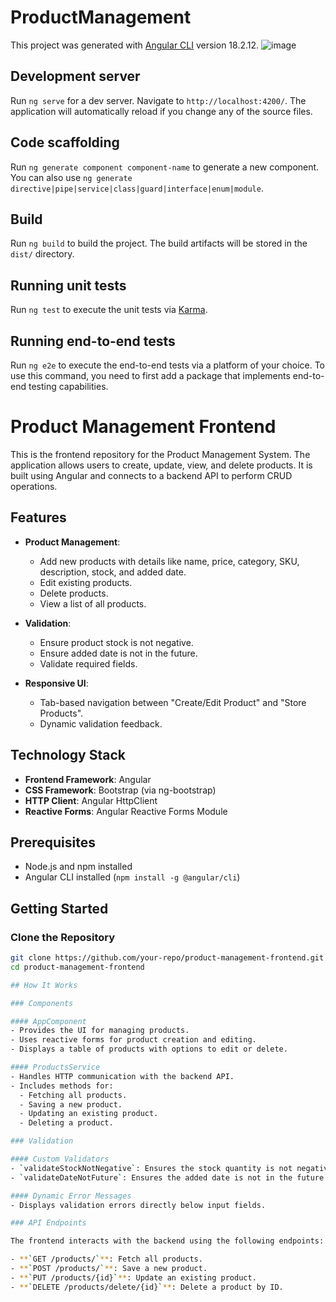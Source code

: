 # ProductManagement

This project was generated with [Angular CLI](https://github.com/angular/angular-cli) version 18.2.12.
![image](https://github.com/user-attachments/assets/a171a955-2ca3-4696-bbc6-ffbce21964c1)

## Development server

Run `ng serve` for a dev server. Navigate to `http://localhost:4200/`. The application will automatically reload if you change any of the source files.

## Code scaffolding

Run `ng generate component component-name` to generate a new component. You can also use `ng generate directive|pipe|service|class|guard|interface|enum|module`.

## Build

Run `ng build` to build the project. The build artifacts will be stored in the `dist/` directory.

## Running unit tests

Run `ng test` to execute the unit tests via [Karma](https://karma-runner.github.io).

## Running end-to-end tests

Run `ng e2e` to execute the end-to-end tests via a platform of your choice. To use this command, you need to first add a package that implements end-to-end testing capabilities.

# Product Management Frontend

This is the frontend repository for the Product Management System. The application allows users to create, update, view, and delete products. It is built using Angular and connects to a backend API to perform CRUD operations.

## Features

- **Product Management**:
  - Add new products with details like name, price, category, SKU, description, stock, and added date.
  - Edit existing products.
  - Delete products.
  - View a list of all products.

- **Validation**:
  - Ensure product stock is not negative.
  - Ensure added date is not in the future.
  - Validate required fields.

- **Responsive UI**:
  - Tab-based navigation between "Create/Edit Product" and "Store Products".
  - Dynamic validation feedback.

## Technology Stack

- **Frontend Framework**: Angular
- **CSS Framework**: Bootstrap (via ng-bootstrap)
- **HTTP Client**: Angular HttpClient
- **Reactive Forms**: Angular Reactive Forms Module

## Prerequisites

- Node.js and npm installed
- Angular CLI installed (`npm install -g @angular/cli`)

## Getting Started

### Clone the Repository

```bash
git clone https://github.com/your-repo/product-management-frontend.git
cd product-management-frontend

## How It Works

### Components

#### AppComponent
- Provides the UI for managing products.
- Uses reactive forms for product creation and editing.
- Displays a table of products with options to edit or delete.

#### ProductsService
- Handles HTTP communication with the backend API.
- Includes methods for:
  - Fetching all products.
  - Saving a new product.
  - Updating an existing product.
  - Deleting a product.

### Validation

#### Custom Validators
- `validateStockNotNegative`: Ensures the stock quantity is not negative.
- `validateDateNotFuture`: Ensures the added date is not in the future.

#### Dynamic Error Messages
- Displays validation errors directly below input fields.

### API Endpoints

The frontend interacts with the backend using the following endpoints:

- **`GET /products/`**: Fetch all products.
- **`POST /products/`**: Save a new product.
- **`PUT /products/{id}`**: Update an existing product.
- **`DELETE /products/delete/{id}`**: Delete a product by ID.

